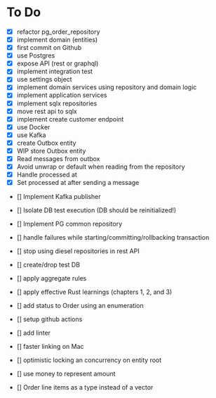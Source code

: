 # To Do

- [x] refactor pg_order_repository
- [x] implement domain (entities)
- [x] first commit on Github
- [x] use Postgres
- [x] expose API (rest or graphql)
- [x] implement integration test
- [x] use settings object
- [x] implement domain services using repository and domain logic
- [x] implement application services
- [x] implement sqlx repositories
- [x] move rest api to sqlx
- [x] implement create customer endpoint
- [x] use Docker
- [x] use Kafka
- [x] create Outbox entity
- [x] WIP store Outbox entity
- [x] Read messages from outbox
- [x] Avoid unwrap or default when reading from the repository
- [x] Handle processed at
- [x] Set processed at after sending a message

- [] Implement Kafka publisher

- [] Isolate DB test execution (DB should be reinitialized!)
- [] Implement PG common repository
- [] handle failures while starting/committing/rollbacking transaction 
- [] stop using diesel repositories in rest API
- [] create/drop test DB
- [] apply aggregate rules
- [] apply effective Rust learnings (chapters 1, 2, and 3)
- [] add status to Order using an enumeration
- [] setup github actions 
- [] add linter
- [] faster linking on Mac
- [] optimistic locking an concurrency on entity root
- [] use money to represent amount
- [] Order line items as a type instead of a vector